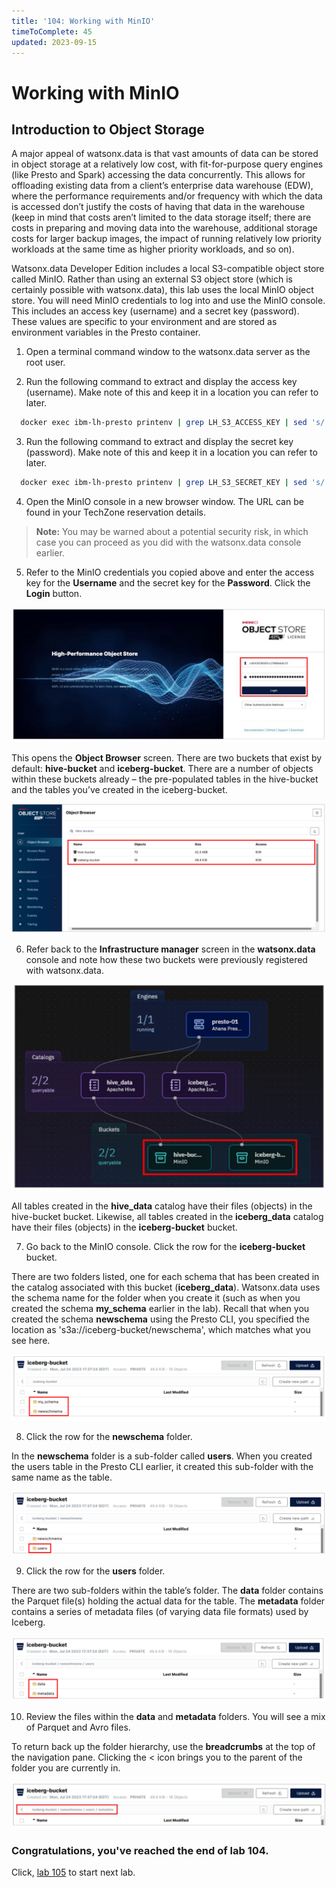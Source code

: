 ```yaml
---
title: '104: Working with MinIO'
timeToComplete: 45
updated: 2023-09-15
---
```

<QuizAlert text='Heads Up! Quiz material will be flagged like this!' />

# Working with MinIO

## Introduction to Object Storage

A major appeal of watsonx.data is that vast amounts of data can be stored in object storage at a relatively low cost, with fit-for-purpose query engines (like Presto and Spark) accessing the data concurrently. This allows for offloading existing data from a client’s enterprise data warehouse (EDW), where the performance requirements and/or frequency with which the data is accessed don’t justify the costs of having that data in the warehouse (keep in mind that costs aren’t limited to the data storage itself; there are costs in preparing and moving data into the warehouse, additional storage costs for larger backup images, the impact of running relatively low priority workloads at the same time as higher priority workloads, and so on). 

Watsonx.data Developer Edition includes a local S3-compatible object store called MinIO. Rather than using an external S3 object store (which is certainly possible with watsonx.data), this lab uses the local MinIO object store.
You will need MinIO credentials to log into and use the MinIO console. This includes an access key (username) and a secret key (password). These values are specific to your environment and are stored as environment variables in the Presto container.

1. Open a terminal command window to the watsonx.data server as the root user.

2. Run the following command to extract and display the access key (username). Make note of this and keep it in a location you can refer to later.

  ```bash
    docker exec ibm-lh-presto printenv | grep LH_S3_ACCESS_KEY | sed 's/.*=//'
  ```

3. Run the following command to extract and display the secret key (password). Make note of this and keep it in a location you can refer to later.

  ```bash
    docker exec ibm-lh-presto printenv | grep LH_S3_SECRET_KEY | sed 's/.*=//'
  ```

4. Open the MinIO console in a new browser window. The URL can be found in your TechZone reservation details.

  > **Note:** You may be warned about a potential security risk, in which case you can proceed as you did with the watsonx.data console earlier.

5. Refer to the MinIO credentials you copied above and enter the access key for the **Username** and the secret key for the **Password**. Click the **Login** button.

  ![](./images/104/minio.png)

  This opens the **Object Browser** screen. There are two buckets that exist by default: **hive-bucket** and **iceberg-bucket**. There are a number of objects within these buckets already – the pre-populated tables in the hive-bucket and the tables you’ve created in the iceberg-bucket.

  ![](./images/104/minio-buckets.png)

6. Refer back to the **Infrastructure manager** screen in the **watsonx.data** console and note how these two buckets were previously registered with watsonx.data.

  ![](./images/104/watsonx-data-buckets.png)

  All tables created in the **hive_data** catalog have their files (objects) in the hive-bucket bucket. Likewise, all tables created in the **iceberg_data** catalog have their files (objects) in the **iceberg-bucket** bucket.

7. Go back to the MinIO console. Click the row for the **iceberg-bucket** bucket.

  There are two folders listed, one for each schema that has been created in the catalog associated with this bucket (**iceberg_data**). Watsonx.data uses the schema name for the folder when you create it (such as when you created the schema **my_schema** earlier in the lab). Recall that when you created the schema **newschema** using the Presto CLI, you specified the location as 's3a://iceberg-bucket/newschema', which matches what you see here.
  <QuizAlert text="Quiz material: pay attention to S3 objects structure"/>
  
  ![](./images/104/minio-buckets-schema.png)

8. Click the row for the **newschema** folder.

  In the **newschema** folder is a sub-folder called **users**. When you created the users table in the Presto CLI earlier, it created this sub-folder with the same name as the table.

  ![](./images/104/minio-buckets-users.png)

9. Click the row for the **users** folder.

  There are two sub-folders within the table’s folder. The **data** folder contains the Parquet file(s) holding the actual data for the table. The **metadata** folder contains a series of metadata files (of varying data file formats) used by Iceberg.

  ![](./images/104/minio-buckets-users-data.png)

10. Review the files within the **data** and **metadata** folders. You will see a mix of Parquet and Avro files.

  To return back up the folder hierarchy, use the **breadcrumbs** at the top of the navigation pane. Clicking the < icon brings you to the parent of the folder you are currently in.

  ![](./images/104/minio-buckets-users-navigation.png)

### Congratulations, you've reached the end of lab 104.

Click, [lab 105](/watsonx/watsonxdata/105) to start next lab.
